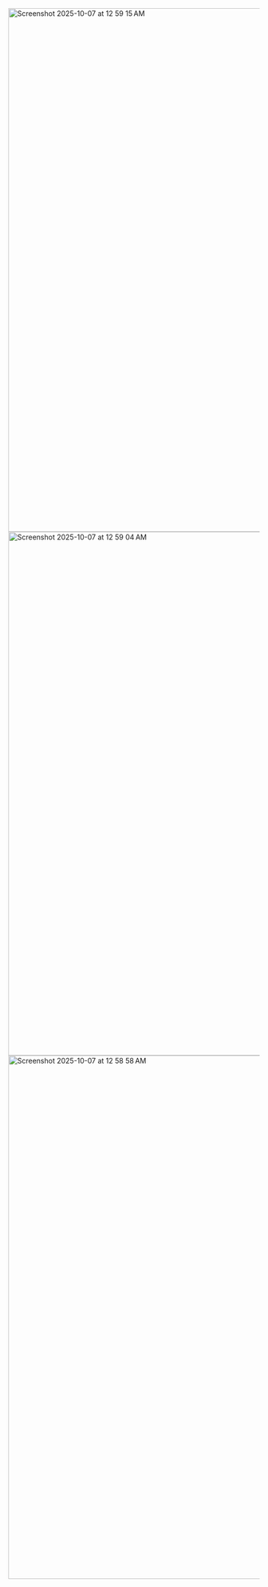 
<img width="1680" height="1050" alt="Screenshot 2025-10-07 at 12 59 15 AM" src="https://github.com/user-attachments/assets/ece75a3f-a22e-463b-8d87-c4ef478bec42" />
<img width="1680" height="1050" alt="Screenshot 2025-10-07 at 12 59 04 AM" src="https://github.com/user-attachments/assets/e6a7f04b-6683-4f75-86ff-68630150357a" />
<img width="1680" height="1050" alt="Screenshot 2025-10-07 at 12 58 58 AM" src="https://github.com/user-attachments/assets/118f1030-ccc3-40cd-81b3-70beb4a978e1" />
